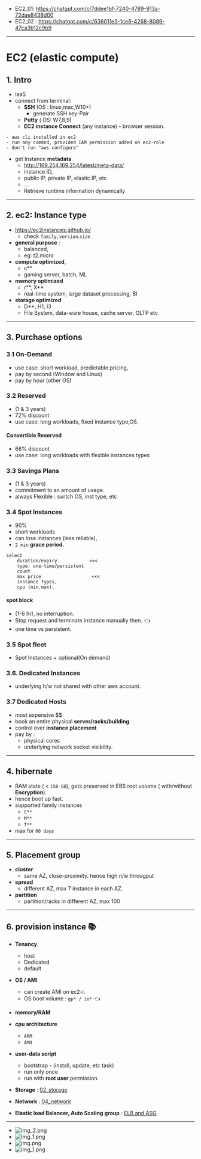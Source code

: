 - EC2_01: https://chatgpt.com/c/7ddee1bf-7240-4789-913a-72dae8438d00
- EC2_02 : https://chatgpt.com/c/636011e3-1ce6-4268-8089-47ca3b12c9b9
--- 
# EC2 (elastic compute)
## 1. Intro
- IaaS
- connect from terminal:
  - **SSH** (OS : linux,mac,W10+) 
    - generate SSH key-Pair
  - **Putty** ( OS: W7,8,9) 
  - **EC2 instance Connect** (any instance) - browser session.
```
- aws cli installed in ec2
- run any commnd, provided IAM permission added on ec2-role
- don't run "aws configure" 
```
- get Instance **metadata**
  - http://169.254.169.254/latest/meta-data/ 
  - instance ID,
  - public IP, private IP, elastic IP, etc
  - ...
  - Retrieve runtime information dynamically

---
## 2. ec2: Instance type
- https://ec2instances.github.io/ 
  - check `family,version`.`size`
- **general purpose** : 
  - balanced, 
  - eg: t2.micro
- **compute optimized**, 
  - c** 
  - gaming server, batch, ML
- **memory optimized**
  - r**, X** 
  - real-time system, large dataset processing, BI
- **storage optimized**
  - D**, H1, I3 
  - File System, data-ware house, cache server, OLTP etc

---
## 3. Purchase options

### 3.1 On-Demand  
- use case: short workload, predictable pricing, 
- pay by second (Window and Linux) 
- pay by hour (other OS)

### 3.2 Reserved 
- (1 & 3 years)
- 72% discount
- use case: long workloads, fixed instance type,OS.

#### Convertible Reserved 
- 66%  discount
- use case: long workloads with flexible instances types

### 3.3 Savings Plans 
- (1 & 3 years) 
- commitment to an amount of usage. 
- always Flexible : switch OS, inst type, etc

### 3.4 Spot Instances 
- 90% 
- short workloads
- can lose instances (less reliable), 
- `2 min` **grace period.**
```
select 
    duration/expiry            <<<
    type: one-time/persistent 
    count
    max price                   <<< 
    instance Types, 
    cpu (min.max),
``` 

#### spot block  
- (1-6 hr), no interruption.
- Stop request and terminate instance manually then. :point_left:
- one time vs persistent.

### 3.5 Spot fleet 
- Spot Instances + optional(On demand)

### 3.6. Dedicated Instances
- underlying h/w not shared with other aws account.

### 3.7 Dedicated Hosts
- most expensive $$
- book an entire physical **server/racks/building**. 
- control over **instance placement**
- pay by : 
  - physical cores
  - underlying network socket visibility.

---
## 4. hibernate
- RAM state ( < `150 GB`), gets preserved in EBS root volume ( with/without **Encryption**).
- hence boot up fast. 
- supported family instances 
  - `C**` 
  - `M**` 
  - `T**`
- max for `60 days`

---
## 5. Placement group
- **cluster** 
  - same AZ, close-proximity. hence high n/w througput
- **spread**
  - different AZ, max 7 instance in each AZ.
- **partition**
  - partition/racks in different AZ, max 100
  
---
## 6. provision instance :books:
- **Tenancy**
  - host 
  - Dedicated 
  - default
- **OS / AMI** 
  - can create AMI on ec2-i. 
  - OS boot volume : `gp* / io*` :point_left:
- **memory/RAM** 
- **cpu architecture**
  - `ARM` 
  - `AMD`
- **user-data script** 
  - bootstrap  - (install, update, etc task)
  - run only once
  - run with **root user** permission.

- **Storage** : [02_storage](../02_storage)
- **Network** : [04_network](../04_network)
- **Elastic load Balancer, Auto Scaling group**  : [ELB and ASG](../04_network/01_ELB_ASG.md)

---
- ![img_2.png](../99_img/ec2/img_2.png)
- ![img_1.png](../99_img/ec2/img_1.png)
- ![img.png](../99_img/ec2/img_4.png)
- ![img_1.png](../99_img/ec2/img_3.png)


  